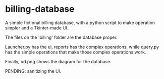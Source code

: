 # billing-database
A simple fictional billing database, with a python script to make operation simpler and a Tkinter-made UI.

The files on the 'billing' folder are the database proper. 

Launcher.py has the ui, reports has the complex operations, while query.py has the simple operations that make those complex operations work. 

Finally, bd.png shows the diagram for the database.

PENDING: sanitizing the UI.
